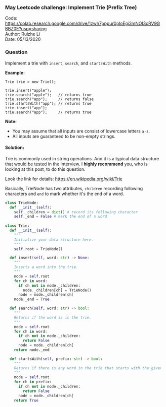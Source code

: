 ### May Leetcode challenge: Implement Trie (Prefix Tree)
Code: https://colab.research.google.com/drive/1zwh7pppur0pIoEgi3mNOI3cRV9GBBZ0E?usp=sharing  
Author: Ruizhe Li  
Date: 05/13/2020  

### Question
Implement a trie with `insert`, `search`, and `startsWith` methods.

**Example:**  
```
Trie trie = new Trie();

trie.insert("apple");
trie.search("apple");   // returns true
trie.search("app");     // returns false
trie.startsWith("app"); // returns true
trie.insert("app");   
trie.search("app");     // returns true
```
**Note:**  
* You may assume that all inputs are consist of lowercase letters `a-z`.  
* All inputs are guaranteed to be non-empty strings.

#### Solution: 
Trie is commonly used in string operations. And it is a typical data structure that would be tested in the interview. I **highly recommend** you, who is looking at this post, to do this question.  

Look the link for details: https://en.wikipedia.org/wiki/Trie  

Basically, TrieNode has two attributes, `children` recording following characters and `end` to mark whether it's the end of a word.

```python
class TrieNode:
  def __init__(self):
    self._children = dict() # record its following character
    self._end = False # mark the end of a word
        
class Trie:
  def __init__(self):
    """
    Initialize your data structure here.
    """
    self.root = TrieNode()

  def insert(self, word: str) -> None:
    """
    Inserts a word into the trie.
    """
    node = self.root
    for ch in word:
      if ch not in node._children:
        node._children[ch] = TrieNode()
      node = node._children[ch]
    node._end = True

  def search(self, word: str) -> bool:
    """
    Returns if the word is in the trie.
    """
    node = self.root
    for ch in word:
      if ch not in node._children:
        return False
      node = node._children[ch]
    return node._end

  def startsWith(self, prefix: str) -> bool:
    """
    Returns if there is any word in the trie that starts with the given prefix.
    """
    node = self.root
    for ch in prefix:
      if ch not in node._children:
        return False
      node = node._children[ch]
    return True
```